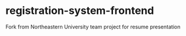 # registration-system-frontend
Fork from Northeastern University team project for resume presentation
